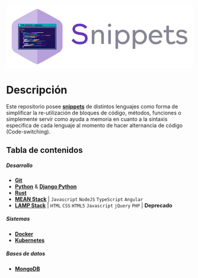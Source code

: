![Logo](img/snippets.png)



# Descripción

Este repositorio posee **[snippets](https://es.wikipedia.org/wiki/Snippet)** de distintos lenguajes como forma de simplificar la re-utilización de bloques de código, métodos, funciones o simplemente servir como ayuda a memoria en cuanto a la sintaxis especifica de cada lenguaje al momento de hacer alternancia de código (Code-switching).



## Tabla de contenidos

##### Desarrollo

* [**Git**](https://github.com/cpifano/snippets/tree/master/Git)
* [**Python**](https://github.com/cpifano/snippets/tree/master/Python/01%20Introducci%C3%B3n%20Python%203) & [**Django Python**](https://github.com/cpifano/snippets/tree/master/Python/02%20Django)
* [**Rust**](https://github.com/cpifano/snippets/tree/master/Rust)
* [**MEAN Stack**](https://github.com/cpifano/snippets/tree/master/MEAN%20Stack) | `Javascript` `NodeJS` `TypeScript` `Angular` 
* [**LAMP Stack**](https://github.com/cpifano/snippets/tree/master/LAMP%20Stack) | `HTML` `CSS` `HTML5` `Javascript` `jQuery` `PHP` | **Deprecado**



##### Sistemas

* [**Docker**](https://github.com/cpifano/snippets/tree/master/Docker)
* [**Kubernetes**](https://github.com/cpifano/snippets/tree/master/Kubernetes)



##### Bases de datos

* [**MongoDB**](https://github.com/cpifano/snippets/tree/master/MongoDB)
